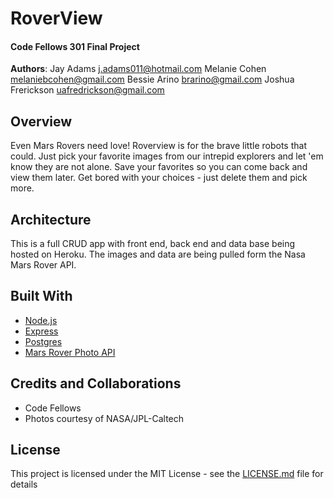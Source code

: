# RoverView
#### Code Fellows 301 Final Project

**Authors**: 
Jay Adams           j.adams011@hotmail.com
Melanie Cohen       melaniebcohen@gmail.com
Bessie Arino        brarino@gmail.com
Joshua Frerickson   uafredrickson@gmail.com

## Overview
Even Mars Rovers need love!  Roverview is for the brave little robots that could. Just pick your favorite images from our intrepid explorers and let 'em know they are not alone. Save your favorites so you can come back and view them later. Get bored with your choices - just delete them and pick more.  

## Architecture
This is a full CRUD app with front end, back end and data base being hosted on Heroku.  The images and data are being pulled form the Nasa Mars Rover API.

## Built With
* [Node.js](https://nodejs.org)
* [Express](https://expressjs.com)
* [Postgres](https://www.postgresql.org)
* [Mars Rover Photo API](https://api.nasa.gov/api.html#MarsPhotos)

## Credits and Collaborations
* Code Fellows
* Photos courtesy of NASA/JPL-Caltech

## License
This project is licensed under the MIT License - see the [LICENSE.md](LICENSE.md) file for details

